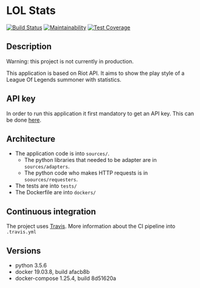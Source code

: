 # LOL Stats

[![Build Status](https://travis-ci.org/baptistelinel/lol-stats.svg?branch=master)](https://travis-ci.org/baptistelinel/lol-stats)
[![Maintainability](https://api.codeclimate.com/v1/badges/436dc7fce112defb6ae9/maintainability)](https://codeclimate.com/github/baptistelinel/lol-stats/maintainability)
[![Test Coverage](https://api.codeclimate.com/v1/badges/436dc7fce112defb6ae9/test_coverage)](https://codeclimate.com/github/baptistelinel/lol-stats/test_coverage)
## Description

Warning: this project is not currently in production.

This application is based on Riot API. It aims to show the play style 
of a League Of Legends summoner with statistics.

## API key

In order to run this application it first mandatory to get an API key.
This can be done [here](https://developer.riotgames.com/).

## Architecture

* The application code is into `sources/`.
    * The python libraries that needed to be adapter are in `sources/adapters`.
    * The python code who makes HTTP requests is in `soources/requesters`.
* The tests are into `tests/`
* The Dockerfile are into `dockers/`

## Continuous integration

The project uses [Travis](https://travis-ci.org/).
More information about the CI pipeline into `.travis.yml`

## Versions

* python 3.5.6
* docker 19.03.8, build afacb8b
* docker-compose 1.25.4, build 8d51620a